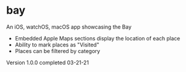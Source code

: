 # bay 

An iOS, watchOS, macOS app showcasing the Bay

- Embedded Apple Maps sections display the location of each place
- Ability to mark places as "Visited"
- Places can be filtered by category

Version 1.0.0 completed 03-21-21
